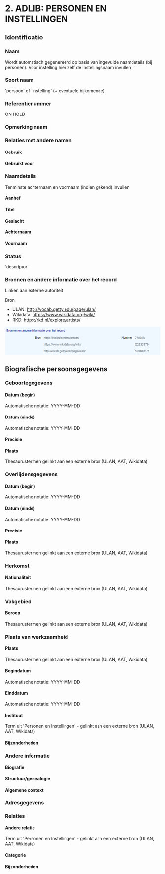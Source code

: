 # 2. ADLIB: PERSONEN EN INSTELLINGEN

## Identificatie

### Naam

Wordt automatisch gegenereerd op basis van ingevulde naamdetails \(bij personen\). Voor instelling hier zelf de instellingsnaam invullen

### Soort naam

'persoon' of 'instelling' \(+ eventuele bijkomende\)

### Referentienummer

ON HOLD

### Opmerking naam

### Relaties met andere namen

#### Gebruik

#### Gebruikt voor

### Naamdetails

Tenminste achternaam en voornaam \(indien gekend\) invullen

#### Aanhef

#### Titel

#### Geslacht

#### Achternaam

#### Voornaam

### Status

'descriptor'

### Bronnen en andere informatie over het record

Linken aan externe autoriteit 

Bron

* ULAN: http://vocab.getty.edu/page/ulan/
* Wikidata: https://www.wikidata.org/wiki/
* RKD: https:/rkd.nl/explore/artists/

![](.gitbook/assets/image%20%282%29.png)

## Biografische persoonsgegevens

### Geboortegegevens

#### Datum \(begin\)

Automatische notatie: YYYY-MM-DD

#### Datum \(einde\)

Automatische notatie: YYYY-MM-DD

#### Precisie

#### Plaats

Thesaurustermen gelinkt aan een externe bron \(ULAN, AAT, Wikidata\)

### Overlijdensgegevens

#### Datum \(begin\)

Automatische notatie: YYYY-MM-DD

#### Datum \(einde\)

Automatische notatie: YYYY-MM-DD

#### Precisie

#### Plaats

Thesaurustermen gelinkt aan een externe bron \(ULAN, AAT, Wikidata\)

### Herkomst

#### Nationaliteit

Thesaurustermen gelinkt aan een externe bron \(ULAN, AAT, Wikidata\)

### Vakgebied

#### Beroep

Thesaurustermen gelinkt aan een externe bron \(ULAN, AAT, Wikidata\)

### Plaats van werkzaamheid

#### Plaats

Thesaurustermen gelinkt aan een externe bron \(ULAN, AAT, Wikidata\)

#### Begindatum

Automatische notatie: YYYY-MM-DD

#### Einddatum

Automatische notatie: YYYY-MM-DD

#### Instituut

Term uit 'Personen en Instellingen' - gelinkt aan een externe bron \(ULAN, AAT, Wikidata\)

#### Bijzonderheden

### Andere informatie

#### Biografie

#### Structuur/genealogie

#### Algemene context

### Adresgegevens

### Relaties

#### Andere relatie

Term uit 'Personen en Instellingen' - gelinkt aan een externe bron \(ULAN, AAT, Wikidata\)

#### Categorie

#### Bijzonderheden

